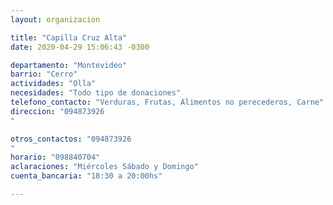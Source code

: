 ```yaml
---
layout: organizacion

title: "Capilla Cruz Alta"
date: 2020-04-29 15:06:43 -0300

departamento: "Montevideo"
barrio: "Cerro"
actividades: "Olla"
necesidades: "Todo tipo de donaciones"
telefono_contacto: "Verduras, Frutas, Alimentos no perecederos, Carne"
direccion: "094873926
"

otros_contactos: "094873926
"
horario: "098840704"
aclaraciones: "Miércoles Sábado y Domingo"
cuenta_bancaria: "18:30 a 20:00hs"

---
```

